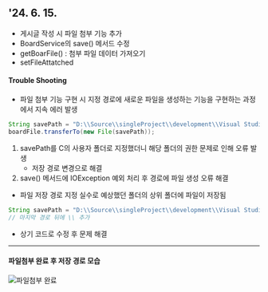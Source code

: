 ## '24. 6. 15.
- 게시글 작성 시 파일 첨부 기능 추가
- BoardService의 save() 메서드 수정
- getBoarFile() : 첨부 파일 데이터 가져오기
- setFileAttatched

#### Trouble Shooting
- 파일 첨부 기능 구현 시 지정 경로에 새로운 파일을 생성하는 기능을 구현하는 과정에서 지속 에러 발생
```java
String savePath = "D:\\Source\\singleProject\\development\\Visual Studio Code\\spring_upload_files" + storedFilename;
boardFile.transferTo(new File(savePath));
```
1. savePath를 C의 사용자 폴더로 지정했더니 해당 폴더의 권한 문제로 인해 오류 발생
    - 저장 경로 변경으로 해결
2. save() 메서드에 IOException 예외 처리 후 경로에 파일 생성 오류 해결

- 파일 저장 경로 지정 실수로 예상했던 폴더의 상위 폴더에 파일이 저장됨
```java
String savePath = "D:\\Source\\singleProject\\development\\Visual Studio Code\\spring_upload_files\\" + storedFilename;
// 마지막 경로 뒤에 \\ 추가
```
- 상기 코드로 수정 후 문제 해결
<hr>

#### 파일첨부 완료 후 저장 경로 모습
![파일첨부 완료](https://github.com/Koeyh/practice-SpringBoot/assets/156414715/da886fc4-df86-4c44-986a-faf893850726)
